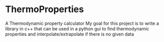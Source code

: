 # ThermoProperties
A Thermodynamic property calculator
My goal for this project is to write a library in c++ that can be used in a python gui to find thermodynamic properties and interpolate/extrapolate if there is no given data
